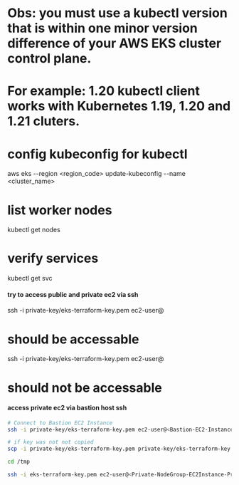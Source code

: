 # Obs: you must use a kubectl version that is within one minor version difference of your AWS EKS cluster control plane.
# For example: 1.20 kubectl client works with Kubernetes 1.19, 1.20 and 1.21 cluters.

# config kubeconfig for kubectl
aws eks --region <region_code> update-kubeconfig --name <cluster_name>

# list worker nodes
kubectl get nodes

# verify services
kubectl get svc


#### try to access public and private ec2 via ssh ####
ssh -i private-key/eks-terraform-key.pem ec2-user@<Public-NodeGroup-EC2Instance-PublicIP>
# should be accessable

ssh -i private-key/eks-terraform-key.pem ec2-user@<Private-NodeGroup-EC2Instance-PublicIP>
# should not be accessable
####


#### access private ec2 via bastion host ssh ####
```bash
# Connect to Bastion EC2 Instance
ssh -i private-key/eks-terraform-key.pem ec2-user@<Bastion-EC2-Instance-Public-IP>

# if key was not not copied
scp -i private-key/eks-terraform-key.pem private-key/eks-terraform-key.pem ec2-user@<Bastion-EC2-Instance-Public-IP>:/tmp/eks-terraform-key.pem

cd /tmp

ssh -i eks-terraform-key.pem ec2-user@<Private-NodeGroup-EC2Instance-PrivateIP>
```
